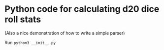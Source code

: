 Python code for calculating d20 dice roll stats
===============================================

(Also a nice demonstration of how to write a simple parser)

Run `python3 __init__.py`
